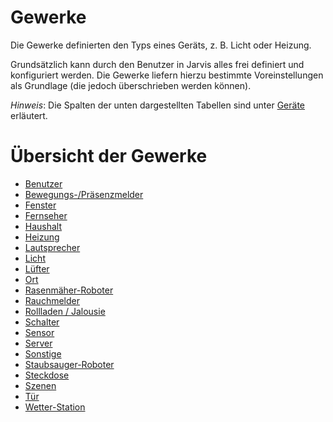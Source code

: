 # Gewerke

Die Gewerke definierten den Typs eines Geräts, z. B. Licht oder Heizung. 

Grundsätzlich kann durch den Benutzer in Jarvis alles frei definiert und konfiguriert werden. Die Gewerke liefern hierzu bestimmte Voreinstellungen als Grundlage (die jedoch überschrieben werden können).

*Hinweis*: Die Spalten der unten dargestellten Tabellen sind unter [Geräte](#konfiguration-der-datenpunkte-states) erläutert.


# Übersicht der Gewerke
- [Benutzer](/devices/functions/user.md)
- [Bewegungs-/Präsenzmelder](/devices/functions/motion.md)
- [Fenster](/devices/functions/window.md)
- [Fernseher](/devices/functions/tv.md)
- [Haushalt](/devices/functions/household.md)
- [Heizung](/devices/functions/heating.md)
- [Lautsprecher](/devices/functions/speaker.md)
- [Licht](/devices/functions/light.md)
- [Lüfter](/devices/functions/fan.md)
- [Ort](/devices/functions/location.md)
- [Rasenmäher-Roboter](/devices/functions/mower.md)
- [Rauchmelder](/devices/functions/smoke.md)
- [Rollladen / Jalousie](/devices/functions/blind.md)
- [Schalter](/devices/functions/switch.md)
- [Sensor](/devices/functions/sensor.md)
- [Server](/devices/functions/server.md)
- [Sonstige](/devices/functions/_defaults.md)
- [Staubsauger-Roboter](/devices/functions/vacuum.md)
- [Steckdose](/devices/functions/socket.md)
- [Szenen](/devices/functions/scenes.md)
- [Tür](/devices/functions/door.md)
- [Wetter-Station](/devices/functions/weather-station.md)
